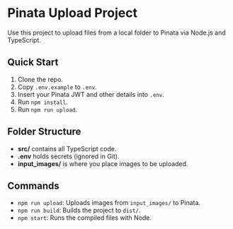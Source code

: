 # Pinata Upload Project

Use this project to upload files from a local folder to Pinata via Node.js and TypeScript.

## Quick Start

1. Clone the repo.
2. Copy `.env.example` to `.env`.
3. Insert your Pinata JWT and other details into `.env`.
4. Run `npm install`.
5. Run `npm run upload`.

## Folder Structure

- **src/** contains all TypeScript code.
- **.env** holds secrets (ignored in Git).
- **input_images/** is where you place images to be uploaded.

## Commands

- `npm run upload`: Uploads images from `input_images/` to Pinata.
- `npm run build`: Builds the project to `dist/`.
- `npm start`: Runs the compiled files with Node.
